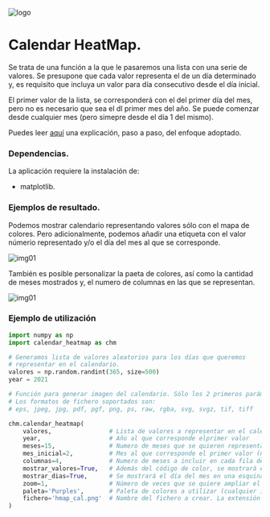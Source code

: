 ![logo](https://raw.github.com/1N0T/images/master/global/1N0T.png)

# Calendar HeatMap.

Se trata de una función a la que le pasaremos una lista con una serie de valores. Se presupone que cada valor representa el de un día determinado y, es requisito que incluya un valor para día consecutivo desde el día inicial.

El primer valor de la lista, se corresponderá con el del primer día del mes, pero no es necesario que sea el dl primer mes del año. Se puede comenzar desde cualquier mes (pero simepre desde el día 1 del mismo).

Puedes leer [aquí](https://dev.to/1n0t/matplotlib-heatmap-calendar-3kbo) una explicación, paso a paso, del enfoque adoptado.

### Dependencias.
La aplicación requiere la instalación de:
 * matplotlib.
 
### Ejemplos de resultado.
Podemos mostrar calendario representando valores sólo con el mapa de colores. Pero adicionalmente, podemos añadir una etiqueta con el valor númerio representado y/o el día del mes al que se corresponde.


![img01](https://raw.github.com/1N0T/images/master/calendarHeatmap/opciones_visualizacion_datos_mes.png)

También es posible personalizar la paeta de colores, así como la cantidad de meses mostrados y, el numero de columnas en las que se representan.

![img01](https://raw.github.com/1N0T/images/master/calendarHeatmap/calendar_heatmap_purpura.png)

### Ejemplo de utilización
```python
import numpy as np
import calendar_heatmap as chm

# Generamos lista de valores aleatorios para los días que queremos
# representar en el calendario.
valores = np.random.randint(365, size=500)
year = 2021

# Función para generar imagen del calendario. Sólo los 2 primeros parámetros son obligatorios
# Los formatos de fichero soportados son:
# eps, jpeg, jpg, pdf, pgf, png, ps, raw, rgba, svg, svgz, tif, tiff

chm.calendar_heatmap(
    valores,                # Lista de valores a representar en el calendario
    year,                   # Año al que corresponde elprimer valor
    meses=15,               # Numero de meses que se quieren representar en el calendario
    mes_inicial=2,          # Mes al que corresponde el primer valor (no es obligatorio empezar en enero)
    columnas=4,             # Numero de meses a incluir en cada fila del calendario
    mostrar_valores=True,   # Además del código de color, se mostrará el valor numérico
    mostrar_dias=True,      # Se mostrará el día del mes en una esquina
    zoom=1,                 # Número de veces que se quiere ampliar el tamaño de la imgen resultante
    paleta='Purples',       # Paleta de colores a utilizar (cualquier identificador válido de matplotlib)
    fichero='hmap_cal.png'  # Nombre del fichero a crear. La extensión determinará el formato
)

```